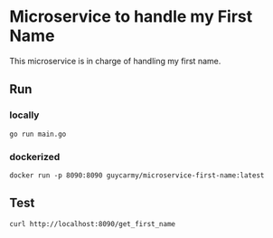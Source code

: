 # Microservice to handle my First Name
This microservice is in charge of handling my first name.
## Run
### locally
```
go run main.go
```
### dockerized
```
docker run -p 8090:8090 guycarmy/microservice-first-name:latest
```
## Test
```
curl http://localhost:8090/get_first_name
```
